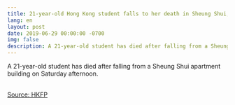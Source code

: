 ```yaml
---
title: 21-year-old Hong Kong student falls to her death in Sheung Shui, leaving message opposing extradition law
lang: en
layout: post
date: 2019-06-29 00:00:00 -0700
img: false
description: A 21-year-old student has died after falling from a Sheung Shui apartment building on Saturday afternoon. 
---
```


A 21-year-old student has died after falling from a Sheung Shui apartment building on Saturday afternoon. 

<br>[Source: HKFP](https://www.hongkongfp.com/2019/06/29/21-year-old-hong-kong-student-falls-death-sheung-shui-leaving-message-opposing-extradition-law/)